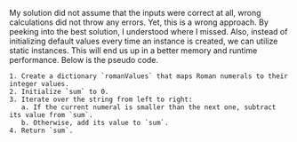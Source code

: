 My solution did not assume that the inputs were correct at all, wrong calculations did not throw any errors.
Yet, this is a wrong approach.
By peeking into the best solution, I understood where I missed.
Also, instead of initializing default values every time an instance is created, we can utilize static instances.
This will end us up in a better memory and runtime performance.
Below is the pseudo code.
```
1. Create a dictionary `romanValues` that maps Roman numerals to their integer values.
2. Initialize `sum` to 0.
3. Iterate over the string from left to right:
   a. If the current numeral is smaller than the next one, subtract its value from `sum`.
   b. Otherwise, add its value to `sum`.
4. Return `sum`.
```